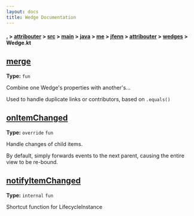 ```yaml
---
layout: docs
title: Wedge Documentation
---
```

#### [.](./../../../../../../../../index) > [attribouter](./../../../../../../../index) > [src](./../../../../../../index) > [main](./../../../../../index) > [java](./../../../../index) > [me](./../../../index) > [jfenn](./../../index) > [attribouter](./../index) > [wedges](./index) > **Wedge.kt**

## [merge](https://github.com/fennifith/Attribouter/blob/master/attribouter/src/main/java/me/jfenn/attribouter/wedges/Wedge.kt#L32)

**Type:** `fun`

Combine one Wedge's properties with another's... 

Used to handle duplicate links or contributors, based on `.equals()` 












## [onItemChanged](https://github.com/fennifith/Attribouter/blob/master/attribouter/src/main/java/me/jfenn/attribouter/wedges/Wedge.kt#L59)

**Type:** `override` `fun`

Handle changes of child items. 

By default, simply forwards events to the next parent, 
causing the entire view to be re-bound. 












## [notifyItemChanged](https://github.com/fennifith/Attribouter/blob/master/attribouter/src/main/java/me/jfenn/attribouter/wedges/Wedge.kt#L71)

**Type:** `internal` `fun`

Shortcut function for LifecycleInstance 












